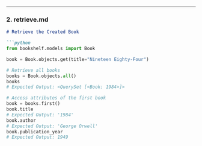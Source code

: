 
---

### **2. retrieve.md**
```markdown
# Retrieve the Created Book

```python
from bookshelf.models import Book

book = Book.objects.get(title="Nineteen Eighty-Four")

# Retrieve all books
books = Book.objects.all()
books
# Expected Output: <QuerySet [<Book: 1984>]>

# Access attributes of the first book
book = books.first()
book.title
# Expected Output: '1984'
book.author
# Expected Output: 'George Orwell'
book.publication_year
# Expected Output: 1949
